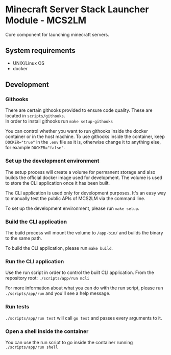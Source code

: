 # Minecraft Server Stack Launcher Module - MCS2LM
Core component for launching minecraft servers.

## System requirements

- UNIX/Linux OS
- docker

## Development

### Githooks
There are certain githooks provided to ensure code quality. These are located in `scripts/githooks`.  
In order to install githooks run `make setup-githooks` 

You can control whether you want to run githooks inside the docker container or in the host machine. To use githooks inside the container, keep `DOCKER="true"` in the `.env` file as it is, otherwise change it to anything else, for example `DOCKER="false"`.

### Set up the development environment
The setup process will create a volume for permanent storage and also builds the official docker image used for development. The volume is used to store the CLI application once it has been built.

The CLI application is used only for development purposes. It's an easy way to manually test the public APIs of MCS2LM via the command line.

To set up the development environment, please run `make setup`.

### Build the CLI application
The build process will mount the volume to `/app-bin/` and builds the binary to the same path.

To build the CLI application, please run `make build`.

### Run the CLI application
Use the run script in order to control the built CLI application. From the repository root: `./scripts/app/run mcli`

For more information about what you can do with the run script, please run `./scripts/app/run` and you'll see a help message.

### Run tests
`./scripts/app/run test` will call `go test` and passes every arguments to it.

### Open a shell inside the container
You can use the run script to go inside the container running `./scripts/app/run shell`
